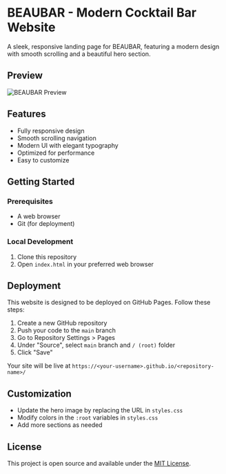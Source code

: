 # BEAUBAR - Modern Cocktail Bar Website

A sleek, responsive landing page for BEAUBAR, featuring a modern design with smooth scrolling and a beautiful hero section.

## Preview

![BEAUBAR Preview](preview.jpg)

## Features

- Fully responsive design
- Smooth scrolling navigation
- Modern UI with elegant typography
- Optimized for performance
- Easy to customize

## Getting Started

### Prerequisites

- A web browser
- Git (for deployment)

### Local Development

1. Clone this repository
2. Open `index.html` in your preferred web browser

## Deployment

This website is designed to be deployed on GitHub Pages. Follow these steps:

1. Create a new GitHub repository
2. Push your code to the `main` branch
3. Go to Repository Settings > Pages
4. Under "Source", select `main` branch and `/ (root)` folder
5. Click "Save"

Your site will be live at `https://<your-username>.github.io/<repository-name>/`

## Customization

- Update the hero image by replacing the URL in `styles.css`
- Modify colors in the `:root` variables in `styles.css`
- Add more sections as needed

## License

This project is open source and available under the [MIT License](LICENSE).
